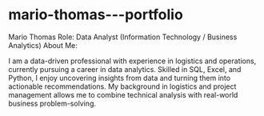 # mario-thomas---portfolio
Mario Thomas
Role: Data Analyst (Information Technology / Business Analytics)
About Me:

I am a data-driven professional with experience in logistics and operations, currently pursuing a career in data analytics. Skilled in SQL, Excel, and Python, I enjoy uncovering insights from data and turning them into actionable recommendations. My background in logistics and project management allows me to combine technical analysis with real-world business problem-solving.

